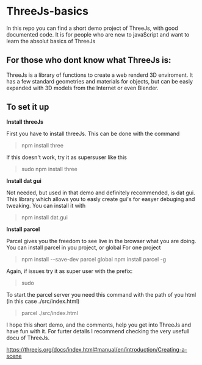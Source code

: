 # ThreeJs-basics
In this repo you can find a short demo project of ThreeJs, with good documented code. It is for people who are new to javaScript and want to learn the
absolut basics of ThreeJs

## For those who dont know what ThreeJs is:
ThreeJs is a library of functions to create a web renderd 3D enviroment. It has a few standard geometries and materials for objects, but can be
easly expanded with 3D models from the Internet or even Blender.

## To set it up

**Install threeJs**

First you have to install threeJs. This can be done with the command
> npm install three

If this doesn't work, try it as supersuser like this
> sudo npm install three

**Install dat gui**

Not needed, but used in that demo and definitely recommended, is dat gui. This library which allows you to easly create gui's for easyer debuging and tweaking.
You can install it with
> npm install dat.gui

**Install parcel**

Parcel gives you the freedom to see live in the browser what you are doing. You can install parcel in you project, or global
For one project
> npm install --save-dev parcel
global
> npm install parcel -g

Again, if issues try it as super user with the prefix:
> sudo

To start the parcel server you need this command with the path of you html (in this case ./src/index.html)
> parcel ./src/index.html  


I hope this short demo, and the comments, help you get into ThreeJs and have fun with it. For furter details I recommend checking the 
very usefull docu of ThreeJs.

https://threejs.org/docs/index.html#manual/en/introduction/Creating-a-scene
